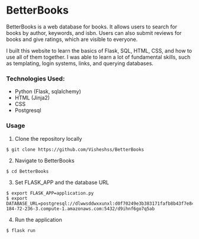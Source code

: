 # **BetterBooks**

BetterBooks is a web database for books. It allows users to search for books by author, keywords, and isbn. Users can also submit reviews for books and give ratings, which are visible to everyone. 

I built this website to learn the basics of Flask, SQL, HTML, CSS, and how to use all of them together. I was able to learn a lot of fundamental skills, such as templating, login systems, links, and querying databases. 

### **Technologies Used:**
- Python (Flask, sqlalchemy)
- HTML (Jinja2)
- CSS
- Postgresql

### **Usage**

1. Clone the repository locally
```
$ git clone https://github.com/Visheshss/BetterBooks
```
2. Navigate to BetterBooks
```
$ cd BetterBooks
```
3. Set FLASK_APP and the database URL
```
$ export FLASK_APP=application.py
$ export DATABASE_URL=postgresql://dlwwsddwxxunxl:d0f70249e3b383171fafb8b43f7e849ee54cf54cbabcc9ef6a469158e7c15261@ec2-184-72-236-3.compute-1.amazonaws.com:5432/d9ihnf6go7q5ab
```
4. Run the application
```
$ flask run
```

